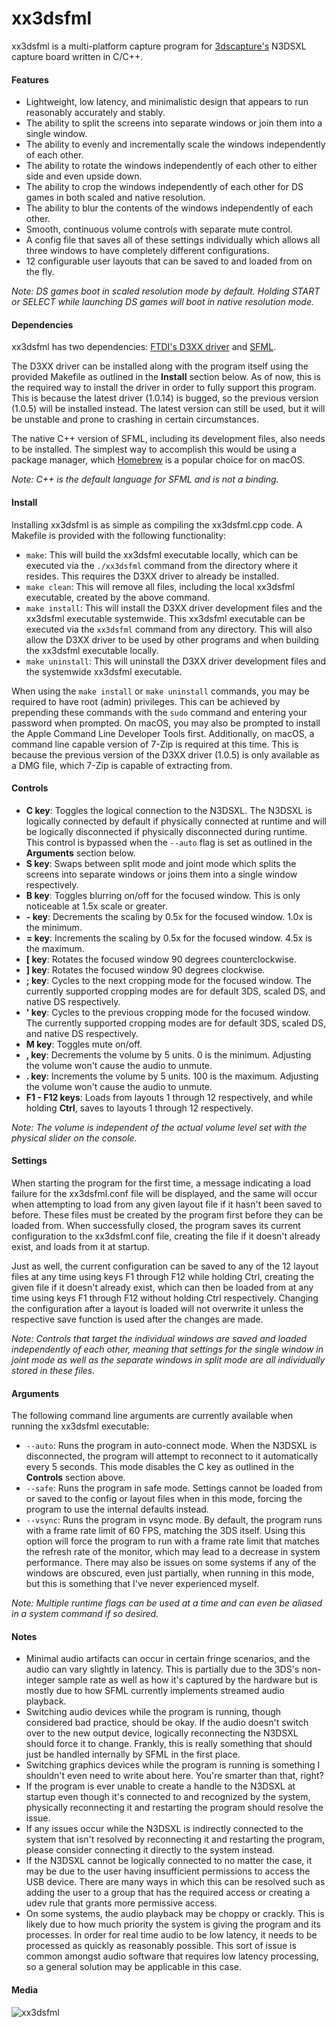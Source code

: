 # xx3dsfml

xx3dsfml is a multi-platform capture program for [3dscapture's](https://3dscapture.com/) N3DSXL capture board written in C/C++.

#### Features

- Lightweight, low latency, and minimalistic design that appears to run reasonably accurately and stably.
- The ability to split the screens into separate windows or join them into a single window.
- The ability to evenly and incrementally scale the windows independently of each other.
- The ability to rotate the windows independently of each other to either side and even upside down.
- The ability to crop the windows independently of each other for DS games in both scaled and native resolution.
- The ability to blur the contents of the windows independently of each other.
- Smooth, continuous volume controls with separate mute control.
- A config file that saves all of these settings individually which allows all three windows to have completely different configurations.
- 12 configurable user layouts that can be saved to and loaded from on the fly.

_Note: DS games boot in scaled resolution mode by default. Holding START or SELECT while launching DS games will boot in native resolution mode._

#### Dependencies

xx3dsfml has two dependencies: [FTDI's D3XX driver](https://ftdichip.com/drivers/d3xx-drivers/) and [SFML](https://www.sfml-dev.org/).

The D3XX driver can be installed along with the program itself using the provided Makefile as outlined in the __Install__ section below. As of now, this is the required way to install the driver in order to fully support this program. This is because the latest driver (1.0.14) is bugged, so the previous version (1.0.5) will be installed instead. The latest version can still be used, but it will be unstable and prone to crashing in certain circumstances.

The native C++ version of SFML, including its development files, also needs to be installed. The simplest way to accomplish this would be using a package manager, which [Homebrew](https://brew.sh/) is a popular choice for on macOS.

_Note: C++ is the default language for SFML and is not a binding._

#### Install

Installing xx3dsfml is as simple as compiling the xx3dsfml.cpp code. A Makefile is provided with the following functionality:

- `make`:            This will build the xx3dsfml executable locally, which can be executed via the `./xx3dsfml` command from the directory where it resides. This requires the D3XX driver to already be installed.
- `make clean`:      This will remove all files, including the local xx3dsfml executable, created by the above command.
- `make install`:    This will install the D3XX driver development files and the xx3dsfml executable systemwide. This xx3dsfml executable can be executed via the `xx3dsfml` command from any directory. This will also allow the D3XX driver to be used by other programs and when building the xx3dsfml executable locally.
- `make uninstall`:  This will uninstall the D3XX driver development files and the systemwide xx3dsfml executable.

When using the `make install` or `make uninstall` commands, you may be required to have root (admin) privileges. This can be achieved by prepending these commands with the `sudo` command and entering your password when prompted. On macOS, you may also be prompted to install the Apple Command Line Developer Tools first. Additionally, on macOS, a command line capable version of 7-Zip is required at this time. This is because the previous version of the D3XX driver (1.0.5) is only available as a DMG file, which 7-Zip is capable of extracting from.

#### Controls

- __C key__:            Toggles the logical connection to the N3DSXL. The N3DSXL is logically connected by default if physically connected at runtime and will be logically disconnected if physically disconnected during runtime. This control is bypassed when the `--auto` flag is set as outlined in the __Arguments__ section below.
- __S key__:            Swaps between split mode and joint mode which splits the screens into separate windows or joins them into a single window respectively.
- __B key__:            Toggles blurring on/off for the focused window. This is only noticeable at 1.5x scale or greater.
- __- key__:            Decrements the scaling by 0.5x for the focused window. 1.0x is the minimum.
- __= key__:            Increments the scaling by 0.5x for the focused window. 4.5x is the maximum.
- __[ key__:            Rotates the focused window 90 degrees counterclockwise.
- __] key__:            Rotates the focused window 90 degrees clockwise.
- __; key__:            Cycles to the next cropping mode for the focused window. The currently supported cropping modes are for default 3DS, scaled DS, and native DS respectively.
- __' key__:            Cycles to the previous cropping mode for the focused window. The currently supported cropping modes are for default 3DS, scaled DS, and native DS respectively.
- __M key__:            Toggles mute on/off.
- __, key__:            Decrements the volume by 5 units. 0 is the minimum. Adjusting the volume won't cause the audio to unmute.
- __. key__:            Increments the volume by 5 units. 100 is the maximum. Adjusting the volume won't cause the audio to unmute.
- __F1 - F12 keys__:    Loads from layouts 1 through 12 respectively, and while holding __Ctrl__, saves to layouts 1 through 12 respectively.

_Note: The volume is independent of the actual volume level set with the physical slider on the console._

#### Settings

When starting the program for the first time, a message indicating a load failure for the xx3dsfml.conf file will be displayed, and the same will occur when attempting to load from any given layout file if it hasn't been saved to before. These files must be created by the program first before they can be loaded from. When successfully closed, the program saves its current configuration to the xx3dsfml.conf file, creating the file if it doesn't already exist, and loads from it at startup.

Just as well, the current configuration can be saved to any of the 12 layout files at any time using keys F1 through F12 while holding Ctrl, creating the given file if it doesn't already exist, which can then be loaded from at any time using keys F1 through F12 without holding Ctrl respectively. Changing the configuration after a layout is loaded will not overwrite it unless the respective save function is used after the changes are made.

_Note: Controls that target the individual windows are saved and loaded independently of each other, meaning that settings for the single window in joint mode as well as the separate windows in split mode are all individually stored in these files._

#### Arguments

The following command line arguments are currently available when running the xx3dsfml executable:

- `--auto`:     Runs the program in auto-connect mode. When the N3DSXL is disconnected, the program will attempt to reconnect to it automatically every 5 seconds. This mode disables the C key as outlined in the __Controls__ section above.
- `--safe`:     Runs the program in safe mode. Settings cannot be loaded from or saved to the config or layout files when in this mode, forcing the program to use the internal defaults instead.
- `--vsync`:    Runs the program in vsync mode. By default, the program runs with a frame rate limit of 60 FPS, matching the 3DS itself. Using this option will force the program to run with a frame rate limit that matches the refresh rate of the monitor, which may lead to a decrease in system performance. There may also be issues on some systems if any of the windows are obscured, even just partially, when running in this mode, but this is something that I've never experienced myself.

_Note: Multiple runtime flags can be used at a time and can even be aliased in a system command if so desired._

#### Notes

- Minimal audio artifacts can occur in certain fringe scenarios, and the audio can vary slightly in latency. This is partially due to the 3DS's non-integer sample rate as well as how it's captured by the hardware but is mostly due to how SFML currently implements streamed audio playback.
- Switching audio devices while the program is running, though considered bad practice, should be okay. If the audio doesn't switch over to the new output device, logically reconnecting the N3DSXL should force it to change. Frankly, this is really something that should just be handled internally by SFML in the first place.
- Switching graphics devices while the program is running is something I shouldn't even need to write about here. You're smarter than that, right?
- If the program is ever unable to create a handle to the N3DSXL at startup even though it's connected to and recognized by the system, physically reconnecting it and restarting the program should resolve the issue.
- If any issues occur while the N3DSXL is indirectly connected to the system that isn't resolved by reconnecting it and restarting the program, please consider connecting it directly to the system instead.
- If the N3DSXL cannot be logically connected to no matter the case, it may be due to the user having insufficient permissions to access the USB device. There are many ways in which this can be resolved such as adding the user to a group that has the required access or creating a udev rule that grants more permissive access.
- On some systems, the audio playback may be choppy or crackly. This is likely due to how much priority the system is giving the program and its processes. In order for real time audio to be low latency, it needs to be processed as quickly as reasonably possible. This sort of issue is common amongst audio software that requires low latency processing, so a general solution may be applicable in this case.

#### Media

![xx3dsfml](xx3dsfml.png "xx3dsfml")
